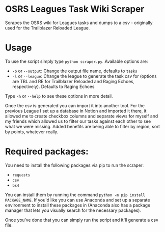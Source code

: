 # OSRS Leagues Task Wiki Scraper
 Scrapes the OSRS wiki for Leagues tasks and dumps to a csv - originally used for the Trailblazer Reloaded League.

# Usage
To use the script simply type `python scraper.py`. Available options are:
- `-o` or `--output`: Change the output file name, defaults to `tasks`
- `-l` or `--league`: Change the league to generate the task csv for (options are TBL and RE for Trailblazer Reloaded and Raging Echoes, respectively). Defaults to Raging Echoes
 
Type `-h` or `--help` to see these options in more detail.

Once the csv is generated you can import it into another tool. For the previous League I set up a database in Notion and imported it there, it allowed me to create checkbox columns and separate views for myself and my friends which allowed us to filter our tasks against each other to see what we were missing. Added benefits are being able to filter by region, sort by points, whatever really.

# Required packages:
You need to install the following packages via pip to run the scraper:
- `requests`
- `csv`
- `bs4`

You can install them by running the command `python -m pip install PACKAGE_NAME`. If you'd like you can use Anaconda and set up a separate environment to install these packages in (Anaconda also has a package manager that lets you visually search for the necessary packages).

Once you've done that you can simply run the script and it'll generate a csv file.